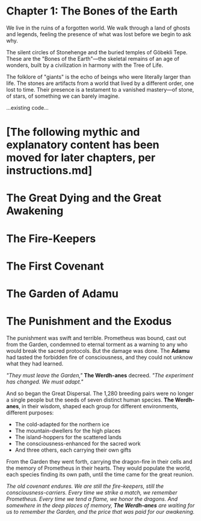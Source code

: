 # Chapter 1: The Bones of the Earth


We live in the ruins of a forgotten world. We walk through a land of ghosts and legends, feeling the presence of what was lost before we begin to ask why.

The silent circles of Stonehenge and the buried temples of Göbekli Tepe. These are the "Bones of the Earth"—the skeletal remains of an age of wonders, built by a civilization in harmony with the Tree of Life.

The folklore of "giants" is the echo of beings who were literally larger than life. The stones are artifacts from a world that lived by a different order, one lost to time. Their presence is a testament to a vanished mastery—of stone, of stars, of something we can barely imagine.

...existing code...

# [The following mythic and explanatory content has been moved for later chapters, per instructions.md]
#
# The Great Dying and the Great Awakening
# The Fire-Keepers
# The First Covenant
# The Garden of Adamu
# The Punishment and the Exodus

The punishment was swift and terrible. Prometheus was bound, cast out from the Garden, condemned to eternal torment as a warning to any who would break the sacred protocols. But the damage was done. The **Adamu** had tasted the forbidden fire of consciousness, and they could not unknow what they had learned.

*"They must leave the Garden,"* **The Werdh-anes** decreed. *"The experiment has changed. We must adapt."*

And so began the Great Dispersal. The 1,280 breeding pairs were no longer a single people but the seeds of seven distinct human species. **The Werdh-anes**, in their wisdom, shaped each group for different environments, different purposes:

- The cold-adapted for the northern ice
- The mountain-dwellers for the high places
- The island-hoppers for the scattered lands
- The consciousness-enhanced for the sacred work
- And three others, each carrying their own gifts

From the Garden they went forth, carrying the dragon-fire in their cells and the memory of Prometheus in their hearts. They would populate the world, each species finding its own path, until the time came for the great reunion.

*The old covenant endures. We are still the fire-keepers, still the consciousness-carriers. Every time we strike a match, we remember Prometheus. Every time we tend a flame, we honor the dragons. And somewhere in the deep places of memory, **The Werdh-anes** are waiting for us to remember the Garden, and the price that was paid for our awakening.*